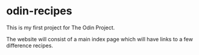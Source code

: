 # odin-recipes
This is my first project for The Odin Project.

The website will consist of a main index page which will have links to a few difference recipes.